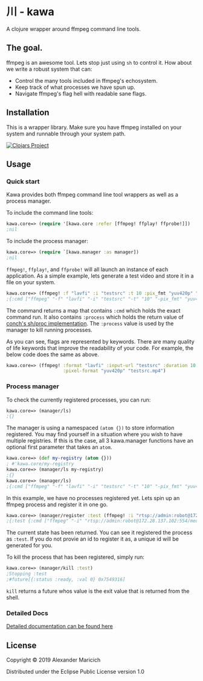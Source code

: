 # 川 - kawa

A clojure wrapper around ffmpeg command line tools.

## The goal.

ffmpeg is an awesome tool. Lets stop just using `sh` to control it. How
about we write a robust system that can:

 - Control the many tools included in ffmpeg's echosystem.
 - Keep track of what processes we have spun up.
 - Navigate ffmpeg's flag hell with readable sane flags.

## Installation

This is a wrapper library. Make sure you have ffmpeg installed on your system
and runnable through your system path.

[![Clojars Project](https://img.shields.io/clojars/v/w33t/kawa.svg)](https://clojars.org/w33t/kawa)

## Usage

### Quick start

Kawa provides both ffmpeg command line tool wrappers as well as a process
manager.

To include the command line tools:
```clojure
kawa.core=> (require '[kawa.core :refer [ffmpeg! ffplay! ffprobe!]])
;nil
```

To include the process manager:
```clojure
kawa.core=> (require `[kawa.manager :as manager])
;nil
```

`ffmpeg!`, `ffplay!`, and `ffprobe!` will all launch an instance of each
application. As a simple example, lets generate a test video and store it
in a file on your system.
```clojure
kawa.core=> (ffmpeg! :f "lavfi" :i "testsrc" :t 10 :pix_fmt "yuv420p" "testsrc.mp4")
;{:cmd ["ffmpeg" "-f" "lavfi" "-i" "testsrc" "-t" "10" "-pix_fmt" "yuv460p" "testsrc.mp4"], :process {:out #object[java.lang.UNIXProcess$ProcessPipeInputStream 0x33b2f029 "java.lang.UNIXProcess$ProcessPipeInputStream@33b2f029"], :in #object[java.lang.UNIXProcess$ProcessPipeOutputStream 0x134ec85c "java.lang.UNIXProcess$ProcessPipeOutputStream@134ec85c"], :err #object[java.lang.UNIXProcess$ProcessPipeInputStream 0x375941a4 "java.lang.UNIXProcess$ProcessPipeInputStream@375941a4"], :process #object[java.lang.UNIXProcess 0x3c319941 "java.lang.UNIXProcess@3c319941"]}}
```
The command returns a map that contains `:cmd` which holds the exact command
run. It also contains `:process` which holds the return value of
[conch's sh/proc implementation](https://github.com/Raynes/conch). The `:process`
value is used by the manager to kill running processes.

As you can see, flags are represented by keywords. There are many quality of
life keywords that improve the readability of your code. For example, the below
code does the same as above.
```clojure
kawa.core=> (ffmpeg! :format "lavfi" :input-url "testsrc" :duration 10
                     :pixel-format "yuv420p" "testsrc.mp4")
```

### Process manager
To check the currently registered processes, you can run:
```clojure
kawa.core=> (manager/ls)
;{}
```

The manager is using a namespaced `(atom {})` to store information registered.
You may find yourself in a situation where you wish to have multiple registries.
If this is the case, all 3 kawa.manager functions have an optional first
parameter that takes an `atom`.
```clojure
kawa.core=> (def my-registry (atom {}))
; #'kawa.core/my-registry
kawa.core=> (manager/ls my-registry)
;{}
kawa.core=> (manager/ls)
;{:cmd ["ffmpeg" "-f" "lavfi" "-i" "testsrc" "-t" "10" "-pix_fmt" "yuv460p" "testsrc.mp4"], :process {:out #object[java.lang.UNIXProcess$ProcessPipeInputStream 0x33b2f029 "java.lang.UNIXProcess$ProcessPipeInputStream@33b2f029"], :in #object[java.lang.UNIXProcess$ProcessPipeOutputStream 0x134ec85c "java.lang.UNIXProcess$ProcessPipeOutputStream@134ec85c"], :err #object[java.lang.UNIXProcess$ProcessPipeInputStream 0x375941a4 "java.lang.UNIXProcess$ProcessPipeInputStream@375941a4"], :process #object[java.lang.UNIXProcess 0x3c319941 "java.lang.UNIXProcess@3c319941"]}}
```

In this example, we have no processes registered yet. Lets spin up an ffmpeg
process and register it in one go.

```clojure
kawa.core=> (manager/register :test (ffmpeg! :i "rtsp://admin:robot@172.28.137.102:554/media/video1" :duration 100 :pix_fmt "yuv420p" "testsrc.mp4"))
;{:test {:cmd ["ffmpeg" "-i" "rtsp://admin:robot@172.28.137.102:554/media/video1" "-t" "100" "-pix_fmt" "yuv420p" "testsrc.mp4"], :process {:out #object[java.lang.UNIXProcess$ProcessPipeInputStream 0x53d266d "java.lang.UNIXProcess$ProcessPipeInputStream@53d266d"], :in #object[java.lang.UNIXProcess$ProcessPipeOutputStream 0x5eba57f5 "java.lang.UNIXProcess$ProcessPipeOutputStream@5eba57f5"], :err #object[java.lang.UNIXProcess$ProcessPipeInputStream 0x40de6630 "java.lang.UNIXProcess$ProcessPipeInputStream@40de6630"], :process #object[java.lang.UNIXProcess 0x538f1277 "java.lang.UNIXProcess@538f1277"]}}}
```

The current state has been returned. You can see it registered the process
as `:test`. If you do not provie an id to register it as, a unique id will be
generated for you.

To kill the process that has been registered, simply run:
```clojure
kawa.core=> (manager/kill :test)
;Stopping :test
;#future[{:status :ready, :val 0} 0x7549316]
```
`kill` returns a future whos value is the exit value that is returned from the
shell.


### Detailed Docs

[Detailed documentation can be found here](doc)

## License

Copyright © 2019 Alexander Maricich

Distributed under the Eclipse Public License version 1.0
